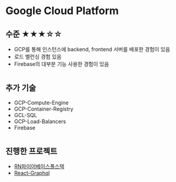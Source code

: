 # Google Cloud Platform

## 수준 ★★★☆☆
- GCP를 통해 인스턴스에 backend, frontend 서버를 배포한 경험이 있음
- 로드 벨런싱 경험 있음
- Firebase의 대부분 기능 사용한 경험이 있음

#

## 추가 기술
- GCP-Compute-Engine
- GCP-Container-Registry
- GCL-SQL
- GCP-Load-Balancers
- Firebase
 
#

## 진행한 프로젝트
- [RN파이어베이스풀스택](./2020/RN파이어베이스풀스택.md)
- [React-Graphql](../2020/react-graphql.md)